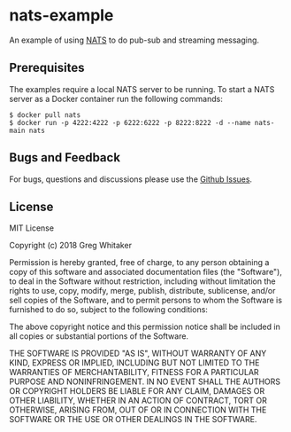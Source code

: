 # nats-example

An example of using [NATS](http://nats.io) to do pub-sub and streaming messaging.

## Prerequisites
The examples require a local NATS server to be running. To start a NATS server as a Docker container run the following commands:

    $ docker pull nats
    $ docker run -p 4222:4222 -p 6222:6222 -p 8222:8222 -d --name nats-main nats

## Bugs and Feedback
For bugs, questions and discussions please use the [Github Issues](https://github.com/gregwhitaker/nats-example/issues).

## License
MIT License

Copyright (c) 2018 Greg Whitaker

Permission is hereby granted, free of charge, to any person obtaining a copy
of this software and associated documentation files (the "Software"), to deal
in the Software without restriction, including without limitation the rights
to use, copy, modify, merge, publish, distribute, sublicense, and/or sell
copies of the Software, and to permit persons to whom the Software is
furnished to do so, subject to the following conditions:

The above copyright notice and this permission notice shall be included in all
copies or substantial portions of the Software.

THE SOFTWARE IS PROVIDED "AS IS", WITHOUT WARRANTY OF ANY KIND, EXPRESS OR
IMPLIED, INCLUDING BUT NOT LIMITED TO THE WARRANTIES OF MERCHANTABILITY,
FITNESS FOR A PARTICULAR PURPOSE AND NONINFRINGEMENT. IN NO EVENT SHALL THE
AUTHORS OR COPYRIGHT HOLDERS BE LIABLE FOR ANY CLAIM, DAMAGES OR OTHER
LIABILITY, WHETHER IN AN ACTION OF CONTRACT, TORT OR OTHERWISE, ARISING FROM,
OUT OF OR IN CONNECTION WITH THE SOFTWARE OR THE USE OR OTHER DEALINGS IN THE
SOFTWARE.